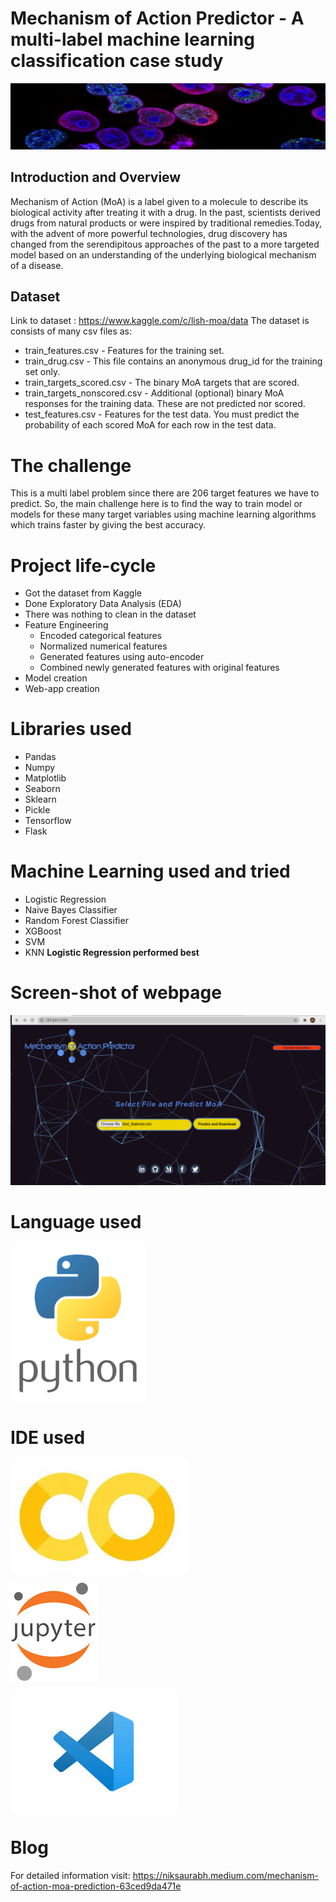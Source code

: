 # Mechanism of Action Predictor - A multi-label machine learning classification case study
![](Screen_shots/header.png)

## Introduction and Overview

Mechanism of Action (MoA) is a label given to a molecule to describe its biological activity after treating it with a drug. In the past, scientists derived drugs from natural products or were inspired by traditional remedies.Today, with the advent of more powerful technologies, drug discovery has changed from the serendipitous approaches of the past to a more targeted model based on an understanding of the underlying biological mechanism of a disease.

## Dataset

Link to dataset : https://www.kaggle.com/c/lish-moa/data
The dataset is consists of many csv files as:

* train_features.csv - Features for the training set.
* train_drug.csv - This file contains an anonymous drug_id for the training set only.
* train_targets_scored.csv - The binary MoA targets that are scored.
* train_targets_nonscored.csv - Additional (optional) binary MoA responses for the training data. These are not predicted nor scored.
* test_features.csv - Features for the test data. You must predict the probability of each scored MoA for each row in the test data.

# The challenge

This is a multi label problem since there are 206 target features we have to predict. So, the main challenge here is to find the way to train model or models for these many target variables using machine learning algorithms which trains faster by giving the best accuracy.

# Project life-cycle

* Got the dataset from Kaggle
* Done Exploratory Data Analysis (EDA)
* There was nothing to clean in the dataset
* Feature Engineering
  * Encoded categorical features
  * Normalized numerical features
  * Generated features using auto-encoder
  * Combined newly generated features with original features
* Model creation
* Web-app creation

# Libraries used

* Pandas
* Numpy
* Matplotlib
* Seaborn
* Sklearn
* Pickle
* Tensorflow
* Flask

# Machine Learning used and tried

* Logistic Regression
* Naive Bayes Classifier
* Random Forest Classifier
* XGBoost
* SVM
* KNN
**Logistic Regression performed best**

# Screen-shot of webpage

![](Screen_shots/main_page.png)

# Language used

![](Screen_shots/python.png)

# IDE used

![](Screen_shots/colab.jpeg)

![](Screen_shots/jupyter.png)

![](Screen_shots/visual_studio.jpeg)

# Blog
For detailed information visit:
https://niksaurabh.medium.com/mechanism-of-action-moa-prediction-63ced9da471e



